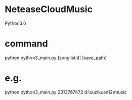 # NeteaseCloudMusic
Python3.6
# command
python python3_main.py [songlistid] [save_path]

# e.g.
python python3_main.py 2313767472 d:\xuzikuan12\music
